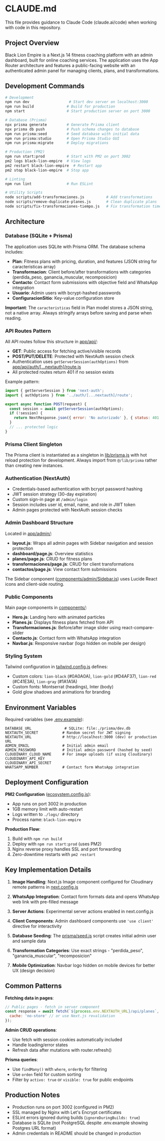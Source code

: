 # CLAUDE.md

This file provides guidance to Claude Code (claude.ai/code) when working with code in this repository.

## Project Overview

Black Lion Empire is a Next.js 14 fitness coaching platform with an admin dashboard, built for online coaching services. The application uses the App Router architecture and features a public-facing website with an authenticated admin panel for managing clients, plans, and transformations.

## Development Commands

```bash
# Development
npm run dev                  # Start dev server on localhost:3000
npm run build               # Build for production
npm start                   # Start production server on port 3000

# Database (Prisma)
npx prisma generate         # Generate Prisma client
npx prisma db push          # Push schema changes to database
npm run prisma:seed         # Seed database with initial data
npm run prisma:studio       # Open Prisma Studio GUI
npm run prisma:migrate      # Deploy migrations

# Production (PM2)
npm run start:prod          # Start with PM2 on port 3002
pm2 logs black-lion-empire  # View logs
pm2 restart black-lion-empire  # Restart app
pm2 stop black-lion-empire  # Stop app

# Linting
npm run lint                # Run ESLint

# Utility Scripts
node scripts/add-transformaciones.js          # Add transformations
node scripts/remove-duplicate-planes.js       # Clean duplicate plans
node scripts/fix-transformaciones-tiempo.js   # Fix transformation times
```

## Architecture

### Database (SQLite + Prisma)

The application uses SQLite with Prisma ORM. The database schema includes:

- **Plan**: Fitness plans with pricing, duration, and features (JSON string for caracteristicas array)
- **Transformacion**: Client before/after transformations with categories (perdida_peso, ganancia_muscular, recomposicion)
- **Contacto**: Contact form submissions with objective field and WhatsApp integration
- **Usuario**: Admin users with bcrypt-hashed passwords
- **ConfiguracionSitio**: Key-value configuration store

**Important**: The `caracteristicas` field in Plan model stores a JSON string, not a native array. Always stringify arrays before saving and parse when reading.

### API Routes Pattern

All API routes follow this structure in [app/api/](app/api/):

- **GET**: Public access for fetching active/visible records
- **POST/PUT/DELETE**: Protected with NextAuth session check
- Authentication uses `getServerSession(authOptions)` from [app/api/auth/\[...nextauth\]/route.js](app/api/auth/[...nextauth]/route.js)
- All protected routes return 401 if no session exists

Example pattern:
```javascript
import { getServerSession } from 'next-auth';
import { authOptions } from '../auth/[...nextauth]/route';

export async function POST(request) {
  const session = await getServerSession(authOptions);
  if (!session) {
    return NextResponse.json({ error: 'No autorizado' }, { status: 401 });
  }
  // ... protected logic
}
```

### Prisma Client Singleton

The Prisma client is instantiated as a singleton in [lib/prisma.js](lib/prisma.js) with hot reload protection for development. Always import from `@/lib/prisma` rather than creating new instances.

### Authentication (NextAuth)

- Credentials-based authentication with bcrypt password hashing
- JWT session strategy (30-day expiration)
- Custom sign-in page at `/admin/login`
- Session includes user id, email, name, and role in JWT token
- Admin pages protected with NextAuth session checks

### Admin Dashboard Structure

Located in [app/admin/](app/admin/):
- **layout.js**: Wraps all admin pages with Sidebar navigation and session protection
- **dashboard/page.js**: Overview statistics
- **planes/page.js**: CRUD for fitness plans
- **transformaciones/page.js**: CRUD for client transformations
- **contactos/page.js**: View contact form submissions

The Sidebar component ([components/admin/Sidebar.js](components/admin/Sidebar.js)) uses Lucide React icons and client-side routing.

### Public Components

Main page components in [components/](components/):
- **Hero.js**: Landing hero with animated particles
- **Planes.js**: Displays fitness plans fetched from API
- **Transformaciones.js**: Before/after image slider using react-compare-slider
- **Contacto.js**: Contact form with WhatsApp integration
- **Navbar.js**: Responsive navbar (logo hidden on mobile per design)

### Styling System

Tailwind configuration in [tailwind.config.js](tailwind.config.js) defines:
- Custom colors: `lion-black` (#0A0A0A), `lion-gold` (#D4AF37), `lion-red` (#C41E3A), `lion-gray` (#1A1A1A)
- Custom fonts: Montserrat (headings), Inter (body)
- Gold glow shadows and animations for branding

## Environment Variables

Required variables (see [.env.example](.env.example)):

```
DATABASE_URL               # SQLite: file:./prisma/dev.db
NEXTAUTH_SECRET           # Random secret for JWT signing
NEXTAUTH_URL              # http://localhost:3000 (dev) or production URL
ADMIN_EMAIL               # Initial admin email
ADMIN_PASSWORD            # Initial admin password (hashed by seed)
CLOUDINARY_CLOUD_NAME     # For image uploads (if using Cloudinary)
CLOUDINARY_API_KEY
CLOUDINARY_API_SECRET
WHATSAPP_NUMBER           # Contact form WhatsApp integration
```

## Deployment Configuration

**PM2 Configuration** ([ecosystem.config.js](ecosystem.config.js)):
- App runs on port 3002 in production
- 1GB memory limit with auto-restart
- Logs written to `./logs/` directory
- Process name: `black-lion-empire`

**Production Flow**:
1. Build with `npm run build`
2. Deploy with `npm run start:prod` (uses PM2)
3. Nginx reverse proxy handles SSL and port forwarding
4. Zero-downtime restarts with `pm2 restart`

## Key Implementation Details

1. **Image Handling**: Next.js Image component configured for Cloudinary remote patterns in [next.config.js](next.config.js)

2. **WhatsApp Integration**: Contact form formats data and opens WhatsApp web link with pre-filled message

3. **Server Actions**: Experimental server actions enabled in next.config.js

4. **Client Components**: Admin dashboard components use `'use client'` directive for interactivity

5. **Database Seeding**: The [prisma/seed.js](prisma/seed.js) script creates initial admin user and sample data

6. **Transformation Categories**: Use exact strings - "perdida_peso", "ganancia_muscular", "recomposicion"

7. **Mobile Optimization**: Navbar logo hidden on mobile devices for better UX (design decision)

## Common Patterns

**Fetching data in pages**:
```javascript
// Public pages - fetch in server component
const response = await fetch(`${process.env.NEXTAUTH_URL}/api/planes`, {
  cache: 'no-store' // or use Next.js revalidation
});
```

**Admin CRUD operations**:
- Use fetch with session cookies automatically included
- Handle loading/error states
- Refresh data after mutations with router.refresh()

**Prisma queries**:
- Use `findMany()` with `where`, `orderBy` for filtering
- Use `orden` field for custom sorting
- Filter by `activo: true` or `visible: true` for public endpoints

## Production Notes

- Production runs on port 3002 (configured in PM2)
- SSL managed by Nginx with Let's Encrypt certificates
- ESLint errors ignored during builds (`ignoreDuringBuilds: true`)
- Database is SQLite (not PostgreSQL despite .env.example showing Postgres URL format)
- Admin credentials in README should be changed in production
